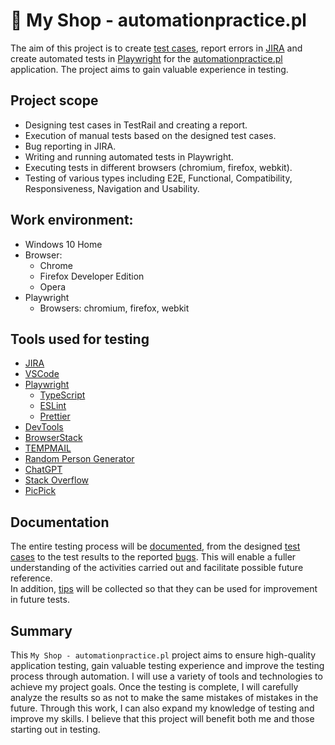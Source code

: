 # :shopping_cart: My Shop - automationpractice.pl

The aim of this project is to create [test cases](https://github.com/adamcegielka/my-shop-automationpractice-pl/tree/main/test-cases), report errors in [JIRA](https://www.atlassian.com/pl/software/jira/) and create automated tests in [Playwright](https://playwright.dev/) for the [automationpractice.pl](http://www.automationpractice.pl/) application. The project aims to gain valuable experience in testing.

## Project scope

- Designing test cases in TestRail and creating a report.
- Execution of manual tests based on the designed test cases.
- Bug reporting in JIRA.
- Writing and running automated tests in Playwright.
- Executing tests in different browsers (chromium, firefox, webkit).
- Testing of various types including E2E, Functional, Compatibility, Responsiveness, Navigation and Usability.

## Work environment:
- Windows 10 Home
- Browser:
  - Chrome
  - Firefox Developer Edition
  - Opera
- Playwright
  - Browsers: chromium, firefox, webkit

## Tools used for testing

- [JIRA](https://www.atlassian.com/pl/software/jira/)
- [VSCode](https://code.visualstudio.com/)
- [Playwright](https://playwright.dev/)
    - [TypeScript](https://www.typescriptlang.org/)
    - [ESLint](https://eslint.org/docs/latest/)
    - [Prettier](https://prettier.io/docs/en/index.html)
- [DevTools]()
- [BrowserStack](https://www.browserstack.com/)
- [TEMPMAIL](https://temp-mail.org/pl/)
- [Random Person Generator](https://devskiller.com/datafairy/#/person)
- [ChatGPT](https://chat.openai.com/)
- [Stack Overflow](https://stackoverflow.com/)
- [PicPick](https://picpick.app/)

## Documentation

The entire testing process will be [documented](https://github.com/adamcegielka/my-shop-automationpractice-pl/tree/main/docs/progress-and-test-results), from the designed [test cases](https://github.com/adamcegielka/my-shop-automationpractice-pl/tree/main/test-cases) to the test results to the reported [bugs](https://github.com/adamcegielka/my-shop-automationpractice-pl/tree/main/bugs). This will enable a fuller understanding of the activities carried out and facilitate possible future reference.  
In addition, [tips](https://github.com/adamcegielka/my-shop-automationpractice-pl/tree/main/tips) will be collected so that they can be used for improvement in future tests. 

## Summary

This `My Shop - automationpractice.pl` project aims to ensure high-quality application testing, gain valuable testing experience and improve the testing process through automation. I will use a variety of tools and technologies to achieve my project goals. Once the testing is complete, I will carefully analyze the results so as not to make the same mistakes of mistakes in the future. Through this work, I can also expand my knowledge of testing and improve my skills. I believe that this project will benefit both me and those starting out in testing.